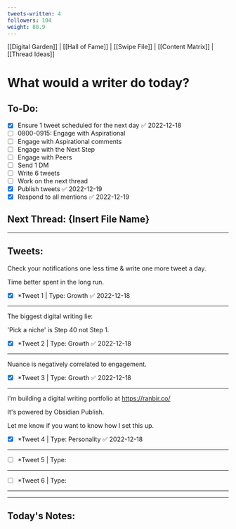 ```yaml
---
tweets-written: 4
followers: 104
weight: 88.9
---
```

[[Digital Garden]] | [[Hall of Fame]] | [[Swipe File]] | [[Content Matrix]] | [[Thread Ideas]]

# What would a writer do today?

## To-Do:
- [x] Ensure 1 tweet scheduled for the next day ✅ 2022-12-18
- [ ] 0800-0915: Engage with Aspirational
- [ ] Engage with Aspirational comments
- [ ] Engage with the Next Step
- [ ] Engage with Peers
- [ ] Send 1 DM
- [ ] Write 6 tweets
- [ ] Work on the next thread
- [x] Publish tweets ✅ 2022-12-19
- [x] Respond to all mentions ✅ 2022-12-19

## Next Thread: {Insert File Name}
---
## Tweets:

Check your notifications one less time & write one more tweet a day.

Time better spent in the long run.

- [x] *Tweet 1 | Type: Growth ✅ 2022-12-18

---
The biggest digital writing lie:

'Pick a niche' is Step 40 not Step 1.

- [x] *Tweet 2 | Type: Growth ✅ 2022-12-18

---
Nuance is negatively correlated to engagement.

- [x] *Tweet 3 | Type: Growth ✅ 2022-12-18

---

I'm building a digital writing portfolio at https://ranbir.co/

It's powered by Obsidian Publish.

Let me know if you want to know how I set this up.

- [x] *Tweet 4 | Type: Personality ✅ 2022-12-18

---

- [ ] *Tweet 5 | Type:

---

- [ ] *Tweet 6 | Type:

---

---
## Today's Notes:

